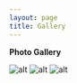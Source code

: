 ```yaml
---
layout: page
title: Gallery
---
```


**Photo Gallery**

![alt](/assets/image24/gallery/IMG_8330.jpeg) 
![alt](/assets/image24/gallery/IMG_8332.jpeg) ![alt](/assets/image24/gallery/IMG_8342.jpeg)
